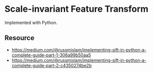 # Scale-invariant Feature Transform

Implemented with Python.

## Resource

- <https://medium.com/@russmislam/implementing-sift-in-python-a-complete-guide-part-1-306a99b50aa5>
- <https://medium.com/@russmislam/implementing-sift-in-python-a-complete-guide-part-2-c4350274be2b>
